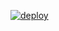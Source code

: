 [![deploy](https://github.com/antoninoLorenzo/blog/actions/workflows/pages/pages-build-deployment/badge.svg)](https://github.com/antoninoLorenzo/blog/actions/workflows/pages/pages-build-deployment)
